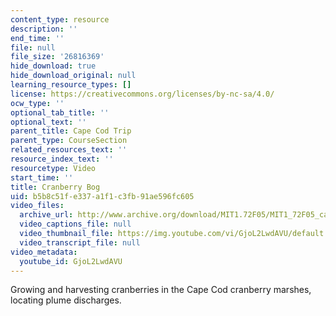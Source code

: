```yaml
---
content_type: resource
description: ''
end_time: ''
file: null
file_size: '26816369'
hide_download: true
hide_download_original: null
learning_resource_types: []
license: https://creativecommons.org/licenses/by-nc-sa/4.0/
ocw_type: ''
optional_tab_title: ''
optional_text: ''
parent_title: Cape Cod Trip
parent_type: CourseSection
related_resources_text: ''
resource_index_text: ''
resourcetype: Video
start_time: ''
title: Cranberry Bog
uid: b5b8c51f-e337-a1f1-c3fb-91ae596fc605
video_files:
  archive_url: http://www.archive.org/download/MIT1.72F05/MIT1_72F05_cape_cod10_220k.mp4
  video_captions_file: null
  video_thumbnail_file: https://img.youtube.com/vi/GjoL2LwdAVU/default.jpg
  video_transcript_file: null
video_metadata:
  youtube_id: GjoL2LwdAVU
---
```


Growing and harvesting cranberries in the Cape Cod cranberry marshes, locating plume discharges.

